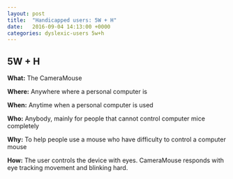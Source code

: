 ```yaml
---
layout: post
title:  "Handicapped users: 5W + H"
date:   2016-09-04 14:13:00 +0000
categories: dyslexic-users 5w+h
---
```


## 5W + H

**What:** The CameraMouse

**Where:** Anywhere where a personal computer is

**When:** Anytime when a personal computer is used

**Who:** Anybody, mainly for people that cannot control computer mice completely

**Why:** To help people use a mouse who have difficulty to control a computer mouse

**How:** The user controls the device with eyes. CameraMouse responds with eye tracking movement and blinking hard.
